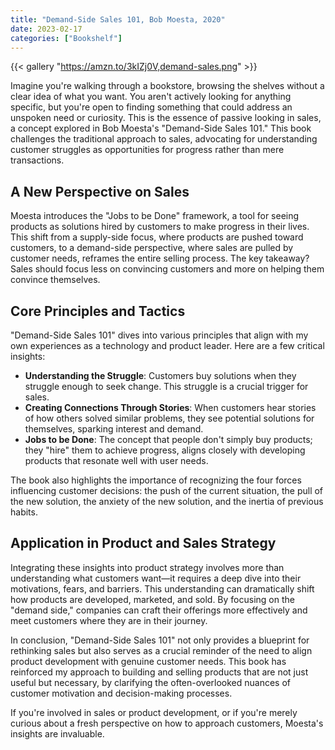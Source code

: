 ```yaml
---
title: "Demand-Side Sales 101, Bob Moesta, 2020"
date: 2023-02-17
categories: ["Bookshelf"]
---
```


{{< gallery "https://amzn.to/3kIZj0V,demand-sales.png" >}}

Imagine you're walking through a bookstore, browsing the shelves without a clear idea of what you want. You aren't actively looking for anything specific, but you're open to finding something that could address an unspoken need or curiosity. This is the essence of passive looking in sales, a concept explored in Bob Moesta's "Demand-Side Sales 101." This book challenges the traditional approach to sales, advocating for understanding customer struggles as opportunities for progress rather than mere transactions.

## A New Perspective on Sales

Moesta introduces the "Jobs to be Done" framework, a tool for seeing products as solutions hired by customers to make progress in their lives. This shift from a supply-side focus, where products are pushed toward customers, to a demand-side perspective, where sales are pulled by customer needs, reframes the entire selling process. The key takeaway? Sales should focus less on convincing customers and more on helping them convince themselves.

## Core Principles and Tactics

"Demand-Side Sales 101" dives into various principles that align with my own experiences as a technology and product leader. Here are a few critical insights:

- **Understanding the Struggle**: Customers buy solutions when they struggle enough to seek change. This struggle is a crucial trigger for sales.
- **Creating Connections Through Stories**: When customers hear stories of how others solved similar problems, they see potential solutions for themselves, sparking interest and demand.
- **Jobs to be Done**: The concept that people don't simply buy products; they "hire" them to achieve progress, aligns closely with developing products that resonate well with user needs.

The book also highlights the importance of recognizing the four forces influencing customer decisions: the push of the current situation, the pull of the new solution, the anxiety of the new solution, and the inertia of previous habits.

## Application in Product and Sales Strategy

Integrating these insights into product strategy involves more than understanding what customers want—it requires a deep dive into their motivations, fears, and barriers. This understanding can dramatically shift how products are developed, marketed, and sold. By focusing on the "demand side," companies can craft their offerings more effectively and meet customers where they are in their journey.

In conclusion, "Demand-Side Sales 101" not only provides a blueprint for rethinking sales but also serves as a crucial reminder of the need to align product development with genuine customer needs. This book has reinforced my approach to building and selling products that are not just useful but necessary, by clarifying the often-overlooked nuances of customer motivation and decision-making processes.

If you're involved in sales or product development, or if you're merely curious about a fresh perspective on how to approach customers, Moesta's insights are invaluable.
